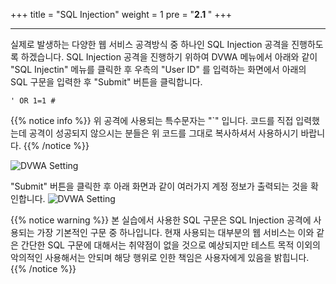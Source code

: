 +++
title = "SQL Injection"
weight = 1
pre = "<b>2.1 </b>"
+++

* * *

  실제로 발생하는 다양한 웹 서비스 공격방식 중 하나인 SQL Injection 공격을 진행하도록 하겠습니다. SQL Injection 공격을 진행하기 위하여 DVWA 메뉴에서 아래와 같이 "SQL Injectin" 메뉴를 클릭한 후 우측의 "User ID" 를 입력하는 화면에서 아래의 SQL 구문을 입력한 후 "Submit" 버튼을 클릭합니다.
  
  ```
  ' OR 1=1 #  
  ```
  
  {{% notice info %}}
 위 공격에 사용되는 특수문자는 "`" 입니다. 코드를 직접 입력했는데 공격이 성공되지 않으시는 분들은 위 코드를 그대로 복사하셔서 사용하시기 바랍니다. 
{{% /notice %}}

 
 ![DVWA Setting](/images/DVWA_sqlinjection1.png)

 "Submit" 버튼을 클릭한 후 아래 화면과 같이 여러가지 계정 정보가 출력되는 것을 확인합니다.
 ![DVWA Setting](/images/DVWA_sqlinjection2.png) 
 
 {{% notice warning %}}
 본 실습에서 사용한 SQL 구문은 SQL Injection 공격에 사용되는 가장 기본적인 구문 중 하나입니다. 현재 사용되는 대부분의 웹 서비스는 이와 같은 간단한 SQL 구문에 대해서는 취약점이 없을 것으로 예상되지만 테스트 목적 이외의  악의적인 사용해서는 안되며 해당 행위로 인한 책임은 사용자에게 있음을 밝힙니다.
{{% /notice %}}
